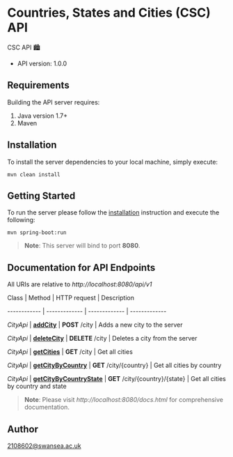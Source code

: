 # Countries, States and Cities (CSC) API

CSC API 🏙️

- API version: 1.0.0

## Requirements
Building the API server requires:
1. Java version 1.7+
2. Maven

## Installation

To install the server dependencies to your local machine, simply execute:

```shell
mvn clean install
```

## Getting Started

To run the server please follow the [installation](#installation) instruction and execute the following:

```shell
mvn spring-boot:run
```

>**Note**: This server will bind to port **8080**.

## Documentation for API Endpoints



All URIs are relative to *http://localhost:8080/api/v1*



Class | Method | HTTP request | Description

------------ | ------------- | ------------- | -------------

*CityApi* | [**addCity**](http://localhost:8080/docs.html/CityApi.md#addCity) | **POST** /city | Adds a new city to the server

*CityApi* | [**deleteCity**](http://localhost:8080/docs.html/CityApi.md#deleteCity) | **DELETE** /city | Deletes a city from the server

*CityApi* | [**getCities**](http://localhost:8080/docs.html/CityApi.md#getCities) | **GET** /city | Get all cities

*CityApi* | [**getCityByCountry**](http://localhost:8080/docs.html/CityApi.md#getCityByCountry) | **GET** /city/{country} | Get all cities by country

*CityApi* | [**getCityByCountryState**](http://localhost:8080/docs.html/CityApi.md#getCityByCountryState) | **GET** /city/{country}/{state} | Get all cities by country and state

>**Note**: Please visit *http://localhost:8080/docs.html* for comprehensive documentation.


## Author



2108602@swansea.ac.uk